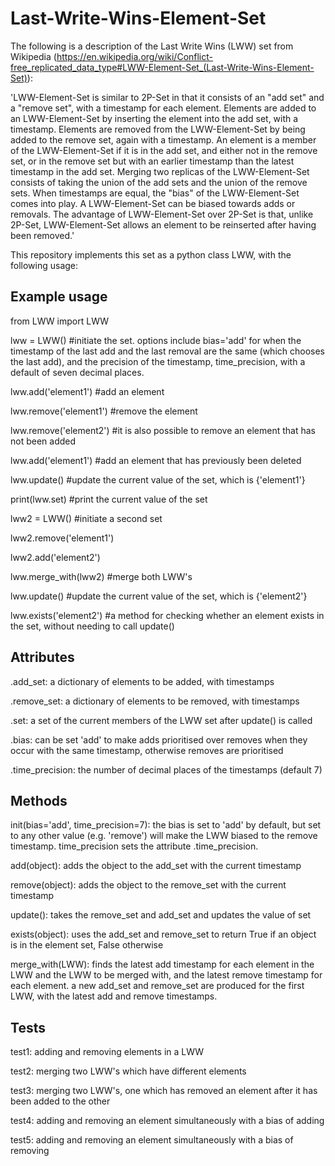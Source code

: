 # Last-Write-Wins-Element-Set
The following is a description of the Last Write Wins (LWW) set from Wikipedia (https://en.wikipedia.org/wiki/Conflict-free_replicated_data_type#LWW-Element-Set_(Last-Write-Wins-Element-Set)):

'LWW-Element-Set is similar to 2P-Set in that it consists of an "add set" and a "remove set", with a timestamp for each element. Elements are added to an LWW-Element-Set by inserting the element into the add set, with a timestamp. Elements are removed from the LWW-Element-Set by being added to the remove set, again with a timestamp. An element is a member of the LWW-Element-Set if it is in the add set, and either not in the remove set, or in the remove set but with an earlier timestamp than the latest timestamp in the add set. Merging two replicas of the LWW-Element-Set consists of taking the union of the add sets and the union of the remove sets. When timestamps are equal, the "bias" of the LWW-Element-Set comes into play. A LWW-Element-Set can be biased towards adds or removals. The advantage of LWW-Element-Set over 2P-Set is that, unlike 2P-Set, LWW-Element-Set allows an element to be reinserted after having been removed.'

This repository implements this set as a python class LWW, with the following usage:

## Example usage

from LWW import LWW

lww = LWW()  #initiate the set.  options include bias='add' for when the timestamp of the last add and the last removal are    the same (which chooses the last add), and the precision of the timestamp, time_precision, with a default of seven decimal places.

lww.add('element1')  #add an element

lww.remove('element1')  #remove the element

lww.remove('element2')  #it is also possible to remove an element that has not been added

lww.add('element1')  #add an element that has previously been deleted

lww.update()  #update the current value of the set, which is {'element1'}

print(lww.set) #print the current value of the set

lww2 = LWW()  #initiate a second set

lww2.remove('element1')

lww2.add('element2')

lww.merge_with(lww2) #merge both LWW's

lww.update()   #update the current value of the set, which is {'element2'}

lww.exists('element2')    #a method for checking whether an element exists in the set, without needing to call update()

## Attributes

.add_set: a dictionary of elements to be added, with timestamps

.remove_set: a dictionary of elements to be removed, with timestamps

.set: a set of the current members of the LWW set after update() is called

.bias: can be set 'add' to make adds prioritised over removes when they occur with the same timestamp, otherwise removes are prioritised

.time_precision: the number of decimal places of the timestamps (default 7)

## Methods

init(bias='add', time_precision=7): the bias is set to 'add' by default, but set to any other value (e.g. 'remove') will make the LWW biased to the remove timestamp.  time_precision sets the attribute .time_precision.

add(object): adds the object to the add_set with the current timestamp

remove(object): adds the object to the remove_set with the current timestamp

update(): takes the remove_set and add_set and updates the value of set

exists(object): uses the add_set and remove_set to return True if an object is in the element set, False otherwise

merge_with(LWW): finds the latest add timestamp for each element in the LWW and the LWW to be merged with, and the latest remove timestamp for each element.  a new add_set and remove_set are produced for the first LWW, with the latest add and remove timestamps.

## Tests

test1: adding and removing elements in a LWW

test2: merging two LWW's which have different elements

test3: merging two LWW's, one which has removed an element after it has been added to the other

test4: adding and removing an element simultaneously with a bias of adding

test5: adding and removing an element simultaneously with a bias of removing



